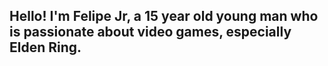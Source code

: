 ## Hello! I'm Felipe Jr, a 15 year old young man who is passionate about video games, especially Elden Ring.

